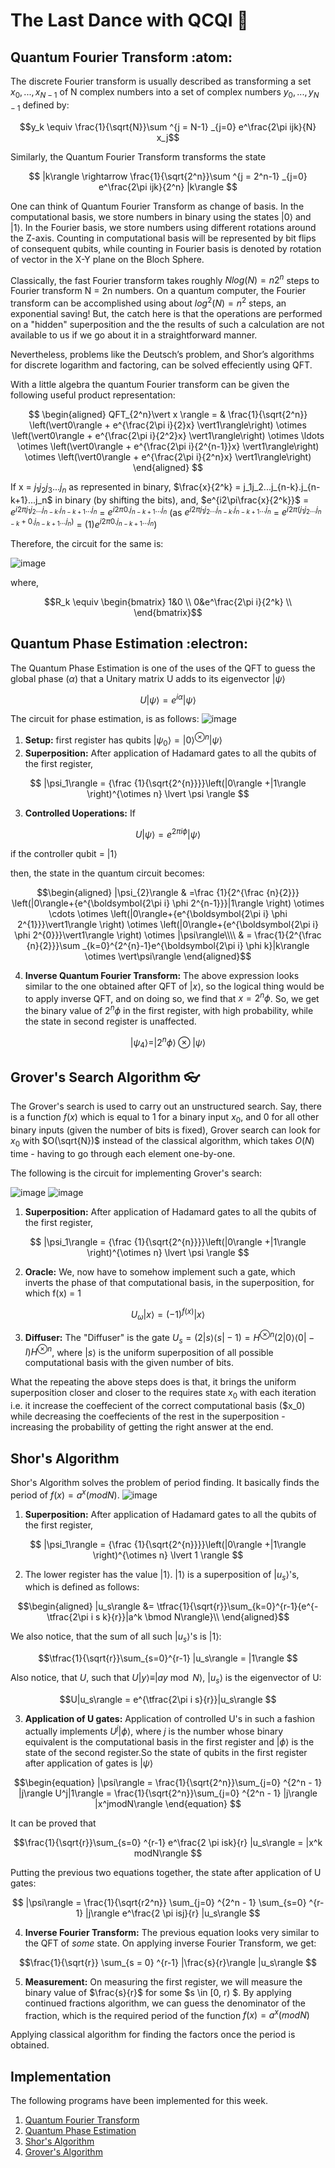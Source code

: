 # The Last Dance with QCQI :dancer:

## Quantum Fourier Transform :atom:
The discrete Fourier transform is usually described as transforming a set $x_0,...,x_{N−1}$ of N complex numbers into a set of complex numbers $y_0,...,y_{N−1}$ defined by:

$$y_k \equiv \frac{1}{\sqrt{N}}\sum ^{j = N-1} _{j=0} e^\frac{2\pi ijk}{N} x_j$$

Similarly, the Quantum Fourier Transform transforms the state

$$ |k\rangle \rightarrow \frac{1}{\sqrt{2^n}}\sum ^{j = 2^n-1} _{j=0} e^\frac{2\pi ijk}{2^n} |k\rangle $$

One can think of Quantum Fourier Transform as change of basis. In the computational basis, we store numbers in binary using the states $|0\rangle$ and $|1\rangle$. In the Fourier basis, we store numbers using different rotations around the Z-axis. Counting in computational basis will be represented by bit flips of consequent qubits, while counting in Fourier basis is denoted by rotation of vector in the X-Y plane on the Bloch Sphere.

Classically, the fast Fourier transform takes roughly $N log(N) = n2^n$ steps to Fourier transform N = 2n numbers. On a quantum computer, the Fourier transform can be accomplished using about $log^2(N) = n^2$ steps, an exponential saving! But, the catch here is that the operations are performed on a "hidden" superposition and the the results of such a calculation are not available to us if we go about it in a straightforward manner.

Nevertheless, problems like the Deutsch’s problem, and Shor’s algorithms for discrete logarithm and factoring, can be solved effeciently using QFT.

With a little algebra the quantum Fourier transform can be given the following useful product representation:

$$ \begin{aligned}
QFT_{2^n}\vert x \rangle = 
& \frac{1}{\sqrt{2^n}}
\left(\vert0\rangle + e^{\frac{2\pi i}{2}x} \vert1\rangle\right) 
\otimes
\left(\vert0\rangle + e^{\frac{2\pi i}{2^2}x} \vert1\rangle\right) 
\otimes  
\ldots
\otimes
\left(\vert0\rangle + e^{\frac{2\pi i}{2^{n-1}}x} \vert1\rangle\right) 
\otimes
\left(\vert0\rangle + e^{\frac{2\pi i}{2^n}x} \vert1\rangle\right) 
\end{aligned} $$

If x = $j_1j_2j_3...j_n$ as represented in binary, $\frac{x}{2^k} = j_1j_2...j_{n-k}.j_{n-k+1}...j_n$ in binary (by shifting the bits), and, $e^{i2\pi\frac{x}{2^k}}$ =  $e^{i2\pi j_1j_2...j_{n-k}.j_{n-k+1}...j_n}$ = $e^{i2\pi 0.j_{n-k+1}...j_n}$ (as $e^{i2\pi j_1j_2...j_{n-k}.j_{n-k+1}...j_n}$ = $e^{i2\pi( j_1j_2...j_{n-k} + 0.j_{n-k+1}...j_n)}$ = $(1)e^{i2\pi 0.j_{n-k+1}...j_n}$)

Therefore, the circuit for the same is:

![image](https://user-images.githubusercontent.com/95964330/180614388-fb9f8262-df01-41be-8831-7d32f12e6e61.png)

where,

$$R_k \equiv \begin{bmatrix}
1&0 \\
0&e^\frac{2\pi i}{2^k} \\
\end{bmatrix}$$

## Quantum Phase Estimation :electron:

The Quantum Phase Estimation is one of the uses of the QFT to guess the global phase ($\alpha$) that a Unitary matrix U adds to its eigenvector $|\psi\rangle$

$$ U|\psi\rangle = e^{i\alpha}|\psi\rangle $$

The circuit for phase estimation, is as follows:
![image](https://user-images.githubusercontent.com/95964330/180615245-8eb67782-461e-41d1-af71-ccfd2596ab79.png)

1. **Setup:** first register has qubits $|\psi_0\rangle = \lvert 0 \rangle^{\otimes n} \lvert \psi \rangle$
2. **Superposition:** After application of Hadamard gates to all the qubits of the first register,
 
 $$ |\psi_1\rangle = {\frac {1}{\sqrt{2^{n}}}}\left(|0\rangle +|1\rangle \right)^{\otimes n} \lvert \psi \rangle $$
 
3. **Controlled Uoperations:** 
If 

$$ U|\psi\rangle = e^{2\pi i \phi}|\psi\rangle $$ 

if the controller qubit = $|1\rangle$

then, the state in the quantum circuit becomes:

$$\begin{aligned}
|\psi_{2}\rangle & =\frac {1}{2^{\frac {n}{2}}} \left(|0\rangle+{e^{\boldsymbol{2\pi i} \phi 2^{n-1}}}|1\rangle \right) \otimes \cdots \otimes \left(|0\rangle+{e^{\boldsymbol{2\pi i} \phi 2^{1}}}\vert1\rangle \right) \otimes \left(|0\rangle+{e^{\boldsymbol{2\pi i} \phi 2^{0}}}\vert1\rangle \right) \otimes |\psi\rangle\\\\
& = \frac{1}{2^{\frac {n}{2}}}\sum _{k=0}^{2^{n}-1}e^{\boldsymbol{2\pi i} \phi k}|k\rangle \otimes \vert\psi\rangle
\end{aligned}$$

4. **Inverse Quantum Fourier Transform:** The above expression looks similar to the one obtained after QFT of $|x\rangle$, so the logical thing would be to apply inverse QFT, and on doing so, we find that $x = 2^n \phi$. So, we get the binary value of $2^n \phi$ in the first register, with high probability, while the state in second register is unaffected.

$$ |\psi_4\rangle = | 2^n \phi \rangle \otimes | \psi \rangle $$

## Grover's Search Algorithm :eyeglasses:

The Grover's search is used to carry out an unstructured search. Say, there is a function $f(x)$ which is equal to 1 for a binary input $x_0$, and 0 for all other binary inputs (given the number of bits is fixed), Grover search can look for $x_0$ with $O(\sqrt{N})$ instead of the classical algorithm, which takes $O(N)$ time - having to go through each element one-by-one.

The following is the circuit for implementing Grover's search:

![image](https://user-images.githubusercontent.com/95964330/180616162-08083c2a-b538-43c5-a108-226d44b74224.png)
![image](https://user-images.githubusercontent.com/95964330/180616183-fa9050eb-35b2-4bd2-9a0a-623f89a5f8c4.png)

1. **Superposition:** After application of Hadamard gates to all the qubits of the first register,
 
 $$ |\psi_1\rangle = {\frac {1}{\sqrt{2^{n}}}}\left(|0\rangle +|1\rangle \right)^{\otimes n} \lvert \psi \rangle $$
 
2. **Oracle:** We, now have to somehow implement such a gate, which inverts the phase of that computational basis, in the superposition, for which f(x) = 1

$$U_\omega|x\rangle = (-1)^{f(x)}|x\rangle$$

3. **Diffuser:** The "Diffuser" is the gate $U_s = \left(2|s\rangle\langle s| - 1\right) = H^{\otimes n}(2|0\rangle \langle0| - I)H^{\otimes n}$, where $|s\rangle$ is the uniform superposition of all possible computational basis with the given number of bits.

What the repeating the above steps does is that, it brings the uniform superposition closer and closer to the requires state $x_0$ with each iteration i.e. it increase the coeffecient of the correct computational basis ($x_0) while decreasing the coeffecients of the rest in the superposition - increasing the probability of getting the right answer at the end.

## Shor's Algorithm

Shor's Algorithm solves the problem of period finding. It basically finds the period of $f(x) = a^x(modN)$. 
![image](https://user-images.githubusercontent.com/95964330/180619599-bc574da8-42f3-4f00-8ce3-045ad77f6b0b.png)

1. **Superposition:** After application of Hadamard gates to all the qubits of the first register,
 
 $$ |\psi_1\rangle = {\frac {1}{\sqrt{2^{n}}}}\left(|0\rangle +|1\rangle \right)^{\otimes n} \lvert 1 \rangle $$
 
2. The lower register has the value $|1\rangle$. $|1\rangle$ is a superposition of $|u_s\rangle$'s, which is defined as follows:

$$\begin{aligned}
|u_s\rangle &= \tfrac{1}{\sqrt{r}}\sum_{k=0}^{r-1}{e^{-\tfrac{2\pi i s k}{r}}|a^k \bmod N\rangle}\\ 
\end{aligned}$$

We also notice, that the sum of all such $|u_s\rangle$'s is $|1\rangle$:

$$\tfrac{1}{\sqrt{r}}\sum_{s=0}^{r-1} |u_s\rangle = |1\rangle $$

Also notice, that $U$, such that $U|y\rangle \equiv |ay \bmod N \rangle$, $|u_s\rangle$ is the eigenvector of U:

$$U|u_s\rangle = e^{\tfrac{2\pi i s}{r}}|u_s\rangle  $$

3. **Application of U gates:** Application of controlled U's in such a fashion actually implements $U^j|\phi\rangle$, where $j$ is the number whose binary equivalent is the computational basis in the first register and $|\phi\rangle$ is the state of the second register.So the state of qubits in the first register after application of gates is $|\psi\rangle$

$$\begin{equation}
	|\psi\rangle = \frac{1}{\sqrt{2^n}}\sum_{j=0} ^{2^n - 1} |j\rangle U^j|1\rangle = \frac{1}{\sqrt{2^n}}\sum_{j=0} ^{2^n - 1} |j\rangle |x^jmodN\rangle
\end{equation} $$

It can be proved that

$$\frac{1}{\sqrt{r}}\sum_{s=0} ^{r-1} e^\frac{2 \pi isk}{r} |u_s\rangle = |x^k modN\rangle $$

Putting the previous two equations together, the state after application of U gates:

$$	|\psi\rangle = \frac{1}{\sqrt{r2^n}} \sum_{j=0} ^{2^n - 1}  \sum_{s=0} ^{r-1} |j\rangle e^\frac{2 \pi isj}{r} |u_s\rangle  $$

4. **Inverse Fourier Transform:** The previous equation looks very similar to the QFT of *some* state. On applying inverse Fourier Transform, we get:

$$\frac{1}{\sqrt{r}} \sum_{s = 0} ^{r-1} |\frac{s}{r}\rangle |u_s\rangle $$

5. **Measurement:** On measuring the first register, we will measure the binary value of $\frac{s}{r}$ for some $s \in [0, r) $. By applying continued fractions algorithm, we can guess the denominator of the fraction, which is the required period of the function $f(x) = a^x(mod N)$

Applying classical algorithm for finding the factors once the period is obtained.

## Implementation
The following programs have been implemented for this week.

1. [Quantum Fourier Transform](https://github.com/AtharvaTambat/WnCC-SoC-2022-QML/blob/main/Week%203/Quantum_Fourier_Transform.ipynb)
2. [Quantum Phase Estimation](https://github.com/AtharvaTambat/WnCC-SoC-2022-QML/blob/main/Week%203/Quantum_Phase_Estimation.ipynb)
3. [Shor's Algorithm](https://github.com/AtharvaTambat/WnCC-SoC-2022-QML/blob/main/Week%203/Shor's_Algorithm.ipynb)
4. [Grover's Algorithm](https://github.com/AtharvaTambat/WnCC-SoC-2022-QML/blob/main/Week%203/Grover's_Search_Algorithm.ipynb)

